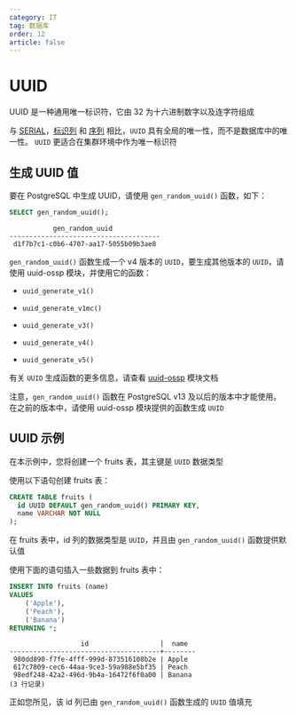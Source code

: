 ```yaml
---
category: IT
tag: 数据库
order: 12
article: false
---
```


# UUID

UUID 是一种通用唯一标识符，它由 32 为十六进制数字以及连字符组成

与 [SERIAL](../database-and-table/serial.md)，[标识列](../database-and-table/identity.md) 和 [序列](../database-and-table/sequences.md) 相比，`UUID` 具有全局的唯一性，而不是数据库中的唯一性。 `UUID` 更适合在集群环境中作为唯一标识符

## 生成 UUID 值

要在 PostgreSQL 中生成 UUID，请使用 `gen_random_uuid()` 函数，如下：

```sql
SELECT gen_random_uuid();
```

```text
           gen_random_uuid
--------------------------------------
 d1f7b7c1-c0b6-4707-aa17-5055b09b3ae8
```

`gen_random_uuid()` 函数生成一个 v4 版本的 `UUID`，要生成其他版本的 `UUID`，请使用 uuid-ossp 模块，并使用它的函数：

- `uuid_generate_v1()`

- `uuid_generate_v1mc()`

- `uuid_generate_v3()`

- `uuid_generate_v4()`

- `uuid_generate_v5()`

有关 `UUID` 生成函数的更多信息，请查看 [uuid-ossp](https://www.postgresql.org/docs/9.5/static/uuid-ossp.html) 模块文档

注意，`gen_random_uuid()` 函数在 PostgreSQL v13 及以后的版本中才能使用。在之前的版本中，请使用 uuid-ossp 模块提供的函数生成 `UUID`

## UUID 示例

在本示例中，您将创建一个 fruits 表，其主键是 `UUID` 数据类型

使用以下语句创建 fruits 表：

```sql
CREATE TABLE fruits (
  id UUID DEFAULT gen_random_uuid() PRIMARY KEY,
  name VARCHAR NOT NULL
);
```

在 fruits 表中，id 列的数据类型是 `UUID`，并且由 `gen_random_uuid()` 函数提供默认值

使用下面的语句插入一些数据到 fruits 表中：

```sql
INSERT INTO fruits (name)
VALUES
    ('Apple'),
    ('Peach'),
    ('Banana')
RETURNING *;
```

```text
                  id                  |  name
--------------------------------------+--------
 980dd890-f7fe-4fff-999d-873516108b2e | Apple
 617c7809-cec6-44aa-9ce3-59a988e5bf35 | Peach
 98edf248-42a2-496d-9b4a-16472f6f0a00 | Banana
(3 行记录)
```

正如您所见，该 id 列已由 `gen_random_uuid()` 函数生成的 `UUID` 值填充